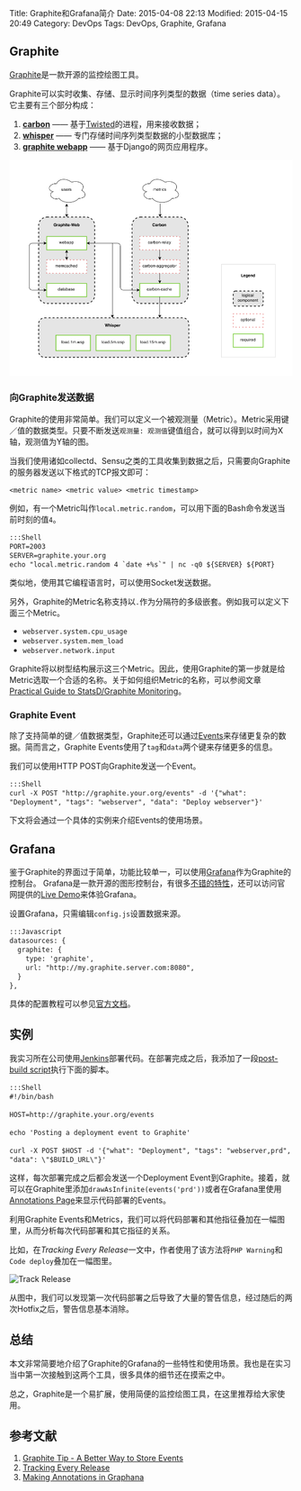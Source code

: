 Title: Graphite和Grafana简介
Date: 2015-04-08 22:13
Modified: 2015-04-15 20:49
Category: DevOps
Tags: DevOps, Graphite, Grafana

## Graphite

[Graphite](http://graphite.wikidot.com/start)是一款开源的监控绘图工具。

Graphite可以实时收集、存储、显示时间序列类型的数据（time series data）。它主要有三个部分构成：

1. **[carbon](https://github.com/graphite-project/carbon)** —— 基于[Twisted](https://twistedmatrix.com/trac/)的进程，用来接收数据；
2. **[whisper](https://github.com/graphite-project/whisper)** —— 专门存储时间序列类型数据的小型数据库；
3. **[graphite webapp](https://github.com/graphite-project/graphite-web)** —— 基于Django的网页应用程序。

![Graphite Overview](https://raw.githubusercontent.com/graphite-project/graphite-web/master/webapp/content/img/overview.png)

### 向Graphite发送数据

Graphite的使用非常简单。我们可以定义一个被观测量（Metric）。Metric采用键／值的数据类型。只要不断发送`观测量: 观测值`键值组合，就可以得到以时间为X轴，观测值为Y轴的图。

当我们使用诸如collectd、Sensu之类的工具收集到数据之后，只需要向Graphite的服务器发送以下格式的TCP报文即可：

```
<metric name> <metric value> <metric timestamp>
```

例如，有一个Metric叫作`local.metric.random`，可以用下面的Bash命令发送当前时刻的值`4`。

	:::Shell
	PORT=2003
	SERVER=graphite.your.org
	echo "local.metric.random 4 `date +%s`" | nc -q0 ${SERVER} ${PORT}

类似地，使用其它编程语言时，可以使用Socket发送数据。

另外，Graphite的Metric名称支持以`.`作为分隔符的多级嵌套。例如我可以定义下面三个Metric。

* `webserver.system.cpu_usage`
* `webserver.system.mem_load`
* `webserver.network.input`

Graphite将以树型结构展示这三个Metric。因此，使用Graphite的第一步就是给Metric选取一个合适的名称。关于如何组织Metric的名称，可以参阅文章[Practical Guide to StatsD/Graphite Monitoring](http://matt.aimonetti.net/posts/2013/06/26/practical-guide-to-graphite-monitoring/)。

### Graphite Event

除了支持简单的键／值数据类型，Graphite还可以通过[Events](http://graphite.readthedocs.org/en/1.0/functions.html#graphite.render.functions.events)来存储更复杂的数据。简而言之，Graphite Events使用了`tag`和`data`两个键来存储更多的信息。

我们可以使用HTTP POST向Graphite发送一个Event。

	:::Shell
	curl -X POST "http://graphite.your.org/events" -d '{"what": "Deployment", "tags": "webserver", "data": "Deploy webserver"}'

下文将会通过一个具体的实例来介绍Events的使用场景。

## Grafana

鉴于Graphite的界面过于简单，功能比较单一，可以使用[Grafana](http://grafana.org/)作为Graphite的控制台。 Grafana是一款开源的图形控制台，有很多[不错的特性](http://grafana.org/features)，还可以访问官网提供的[Live Demo](http://play.grafana.org)来体验Grafana。

设置Grafana，只需编辑`config.js`设置数据来源。

	:::Javascript
	datasources: {
	  graphite: {
	    type: 'graphite',
	    url: "http://my.graphite.server.com:8080",
	  }
	},

具体的配置教程可以参见[官方文档](http://docs.grafana.org/v1.9/installation/)。

## 实例

我实习所在公司使用[Jenkins](https://jenkins-ci.org)部署代码。在部署完成之后，我添加了一段[post-build script](https://wiki.jenkins-ci.org/display/JENKINS/PostBuildScript+Plugin)执行下面的脚本。

	:::Shell
	#!/bin/bash

	HOST=http://graphite.your.org/events
	
	echo 'Posting a deployment event to Graphite'
	
	curl -X POST $HOST -d '{"what": "Deployment", "tags": "webserver,prd", "data": \"$BUILD_URL\"}'


这样，每次部署完成之后都会发送一个Deployment Event到Graphite。接着，就可以在Graphite里添加`drawAsInfinite(events('prd'))`或者在Grafana里使用[Annotations Page](http://grafana.org/docs/features/annotations/)来显示代码部署的Events。

利用Graphite Events和Metrics，我们可以将代码部署和其他指征叠加在一幅图里，从而分析每次代码部署和其它指征的关系。

比如，在*Tracking Every Release*一文中，作者使用了该方法将`PHP Warning`和`Code deploy`叠加在一幅图里。

![Track Release](https://codeascraft.com/wp-content/uploads/2010/12/warnings_1hr_deploys3.png)

从图中，我们可以发现第一次代码部署之后导致了大量的警告信息，经过随后的两次Hotfix之后，警告信息基本消除。

## 总结
本文非常简要地介绍了Graphite的Grafana的一些特性和使用场景。我也是在实习当中第一次接触到这两个工具，很多具体的细节还在摸索之中。

总之，Graphite是一个易扩展，使用简便的监控绘图工具，在这里推荐给大家使用。

## 参考文献
1. [Graphite Tip - A Better Way to Store Events](http://obfuscurity.com/2014/01/Graphite-Tip-A-Better-Way-to-Store-Events)
2. [Tracking Every Release](https://codeascraft.com/2010/12/08/track-every-release/)
3. [Making Annotations in Graphana](http://joshhertz.se/post/making-annotations-in-graphana)
